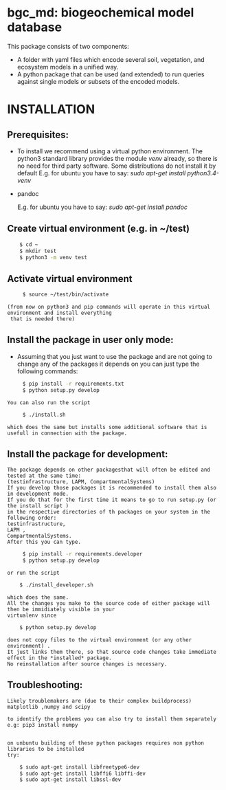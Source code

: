 # bgc_md: biogeochemical model database
This package consists of two components:
- A folder with yaml files which encode several soil, vegetation, and ecosystem models in a unified way.
- A python package that can be used (and extended) to run queries against single models or subsets of the encoded models.


# INSTALLATION
## Prerequisites:
  - To install we recommend using a virtual python environment.
    The python3 standard library provides the module *venv* already, so there is no need for third party
    software.
    Some distributions do not install it by default
    E.g. for ubuntu you have to say:
    *sudo apt-get install python3.4-venv*
  - pandoc
  
    E.g. for ubuntu you have to say:
    *sudo apt-get install pandoc*

## Create virtual environment (e.g. in ~/test)
```bash
    $ cd ~
    $ mkdir test
    $ python3 -m venv test
```
## Activate virtual environment
```bash
     $ source ~/test/bin/activate
```
    (from now on python3 and pip commands will operate in this virtual environment and install everything
     that is needed there)
## Install the package in user only mode:
   - Assuming that you just want to use the package and are not going to change any of the packages it depends on
    you can just type the following commands:
```bash
     $ pip install -r requirements.txt
     $ python setup.py develop
```
    You can also run the script 
```bash
     $ ./install.sh 
```
    which does the same but installs some additional software that is
    usefull in connection with the package.


## Install the package for development:
    The package depends on other packagesthat will often be edited and tested at the same time:
    (testinfrastructure, LAPM, CompartmentalSystems)
    If you develop those packages it is recommended to install them also in development mode.
    If you do that for the first time it means to go to run setup.py (or the install script ) 
    in the respective directories of th packages on your system in the following order: 
    testinfrastructure, 
    LAPM , 
    CompartmentalSystems.
    After this you can type.
```bash    
     $ pip install -r requirements.developer
     $ python setup.py develop
```
    or run the script 
```bash    
    $ ./install_developer.sh 
``` 
    which does the same.
    All the changes you make to the source code of either package will then be immidiately visible in your 
    virtualenv since 
```bash    
    $ python setup.py develop 
``` 
    does not copy files to the virtual environment (or any other environment) .
    It just links them there, so that source code changes take immediate effect in the *installed* package.
    No reinstallation after source changes is necessary.
    
## Troubleshooting:
    Likely troublemakers are (due to their complex buildprocess)
    matplotlib ,numpy and scipy

    to identify the problems you can also try to install them separately
    e.g: pip3 install numpy


    on unbuntu building of these python packages requires non python libraries to be installed
    try:
```bash
    $ sudo apt-get install libfreetype6-dev
    $ sudo apt-get install libffi6 libffi-dev
    $ sudo apt-get install libssl-dev
```
